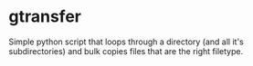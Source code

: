 # gtransfer
Simple python script that loops through a directory (and all it's subdirectories) and bulk copies files that are the right filetype.
